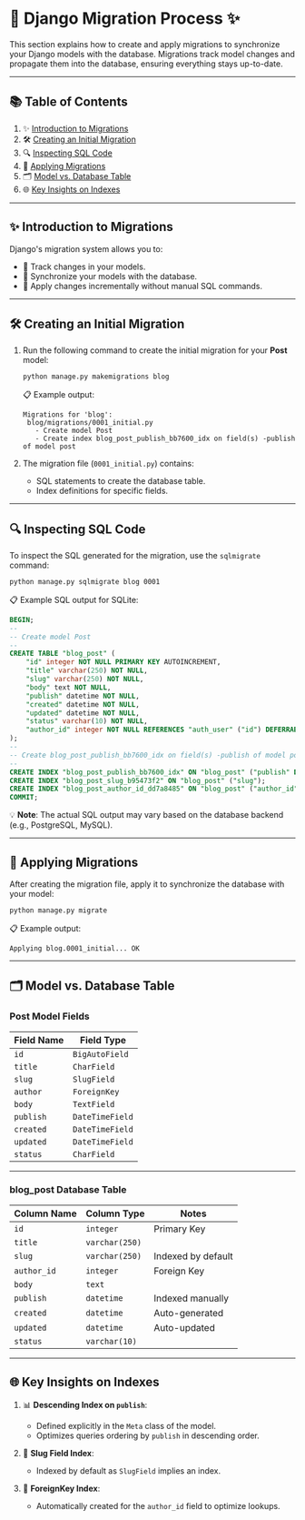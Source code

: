 # 🚀 **Django Migration Process** ✨
This section explains how to create and apply migrations to synchronize your Django models with the database. Migrations track model changes and propagate them into the database, ensuring everything stays up-to-date.

---

## 📚 Table of Contents

1. ✨ [Introduction to Migrations](#introduction-to-migrations)  
2. 🛠️ [Creating an Initial Migration](#creating-an-initial-migration)  
3. 🔍 [Inspecting SQL Code](#inspecting-sql-code)  
4. 💾 [Applying Migrations](#applying-migrations)  
5. 🗂️ [Model vs. Database Table](#model-vs-database-table)  
6. 🌐 [Key Insights on Indexes](#key-insights-on-indexes)  

---

## ✨ Introduction to Migrations

Django's migration system allows you to:
- 📝 Track changes in your models.
- 🔄 Synchronize your models with the database.
- 💾 Apply changes incrementally without manual SQL commands.

---

## 🛠️ Creating an Initial Migration

1. Run the following command to create the initial migration for your **Post** model:
   ```bash
   python manage.py makemigrations blog
   ```
   📋 Example output:
   ```
   Migrations for 'blog':
    blog/migrations/0001_initial.py
      - Create model Post
      - Create index blog_post_publish_bb7600_idx on field(s) -publish of model post
   ```

2. The migration file (`0001_initial.py`) contains:
   - SQL statements to create the database table.
   - Index definitions for specific fields.

---

## 🔍 Inspecting SQL Code

To inspect the SQL generated for the migration, use the `sqlmigrate` command:
```bash
python manage.py sqlmigrate blog 0001
```
📋 Example SQL output for SQLite:
```sql
BEGIN;
--
-- Create model Post
--
CREATE TABLE "blog_post" (
    "id" integer NOT NULL PRIMARY KEY AUTOINCREMENT,
    "title" varchar(250) NOT NULL,
    "slug" varchar(250) NOT NULL,
    "body" text NOT NULL,
    "publish" datetime NOT NULL,
    "created" datetime NOT NULL,
    "updated" datetime NOT NULL,
    "status" varchar(10) NOT NULL,
    "author_id" integer NOT NULL REFERENCES "auth_user" ("id") DEFERRABLE INITIALLY DEFERRED
);
--
-- Create blog_post_publish_bb7600_idx on field(s) -publish of model post
--
CREATE INDEX "blog_post_publish_bb7600_idx" ON "blog_post" ("publish" DESC);
CREATE INDEX "blog_post_slug_b95473f2" ON "blog_post" ("slug");
CREATE INDEX "blog_post_author_id_dd7a8485" ON "blog_post" ("author_id");
COMMIT;
```

💡 **Note**: The actual SQL output may vary based on the database backend (e.g., PostgreSQL, MySQL).

---

## 💾 Applying Migrations

After creating the migration file, apply it to synchronize the database with your model:
```bash
python manage.py migrate
```
📋 Example output:
```
Applying blog.0001_initial... OK
```

---

## 🗂️ Model vs. Database Table

### Post Model Fields

| **Field Name** | **Field Type**    |
|----------------|-------------------|
| `id`           | `BigAutoField`    |
| `title`        | `CharField`       |
| `slug`         | `SlugField`       |
| `author`       | `ForeignKey`      |
| `body`         | `TextField`       |
| `publish`      | `DateTimeField`   |
| `created`      | `DateTimeField`   |
| `updated`      | `DateTimeField`   |
| `status`       | `CharField`       |

---

### blog_post Database Table

| **Column Name** | **Column Type**    | **Notes**         |
|------------------|--------------------|-------------------|
| `id`            | `integer`          | Primary Key       |
| `title`         | `varchar(250)`     |                   |
| `slug`          | `varchar(250)`     | Indexed by default|
| `author_id`     | `integer`          | Foreign Key       |
| `body`          | `text`             |                   |
| `publish`       | `datetime`         | Indexed manually  |
| `created`       | `datetime`         | Auto-generated    |
| `updated`       | `datetime`         | Auto-updated      |
| `status`        | `varchar(10)`      |                   |

---

## 🌐 Key Insights on Indexes

1. 📊 **Descending Index on `publish`**:
   - Defined explicitly in the `Meta` class of the model.
   - Optimizes queries ordering by `publish` in descending order.

2. 🧩 **Slug Field Index**:
   - Indexed by default as `SlugField` implies an index.

3. 🔗 **ForeignKey Index**:
   - Automatically created for the `author_id` field to optimize lookups.
